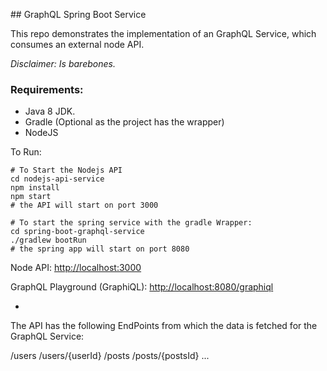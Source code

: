 ## GraphQL Spring Boot Service

This repo demonstrates the implementation of an GraphQL Service, which consumes an external node API.

_Disclaimer: Is barebones._

### Requirements:

- Java 8 JDK.
- Gradle (Optional as the project has the wrapper)
- NodeJS

To Run:

```
# To Start the Nodejs API
cd nodejs-api-service
npm install
npm start
# the API will start on port 3000

# To start the spring service with the gradle Wrapper:
cd spring-boot-graphql-service
./gradlew bootRun
# the spring app will start on port 8080
```

Node API: [http://localhost:3000](http://localhost:3000/)

GraphQL Playground (GraphiQL): [http://localhost:8080/graphiql](http://localhost:8080/graphiql)

-
The API has the following EndPoints from which the data is fetched for the GraphQL Service:

/users
/users/{userId}
/posts
/posts/{postsId}
...
